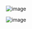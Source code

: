![image](https://github.com/user-attachments/assets/0a100c57-f472-45a6-a30c-745e06630f9c)


![image](https://github.com/user-attachments/assets/a8e4c682-f67b-42a0-bb98-dd8373b815a8)


